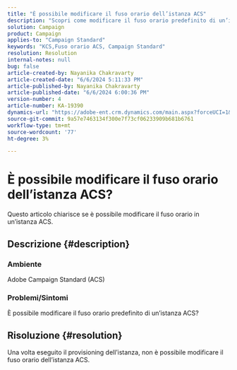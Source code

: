 ```yaml
---
title: "È possibile modificare il fuso orario dell’istanza ACS"
description: "Scopri come modificare il fuso orario predefinito di un’istanza Adobe Campaign Standard (ACS)."
solution: Campaign
product: Campaign
applies-to: "Campaign Standard"
keywords: "KCS,Fuso orario ACS, Campaign Standard"
resolution: Resolution
internal-notes: null
bug: false
article-created-by: Nayanika Chakravarty
article-created-date: "6/6/2024 5:11:33 PM"
article-published-by: Nayanika Chakravarty
article-published-date: "6/6/2024 6:00:36 PM"
version-number: 4
article-number: KA-19390
dynamics-url: "https://adobe-ent.crm.dynamics.com/main.aspx?forceUCI=1&pagetype=entityrecord&etn=knowledgearticle&id=c62b93d0-2724-ef11-840a-00224809adb3"
source-git-commit: 9a57e7463134f300e7f73cf06233909b681b6761
workflow-type: tm+mt
source-wordcount: '77'
ht-degree: 3%

---
```


# È possibile modificare il fuso orario dell’istanza ACS?


Questo articolo chiarisce se è possibile modificare il fuso orario in un’istanza ACS.

## Descrizione {#description}


### <b>Ambiente</b>

Adobe Campaign Standard (ACS)

### <b>Problemi/Sintomi</b>

È possibile modificare il fuso orario predefinito di un’istanza ACS?


## Risoluzione {#resolution}


Una volta eseguito il provisioning dell’istanza, non è possibile modificare il fuso orario dell’istanza ACS.
